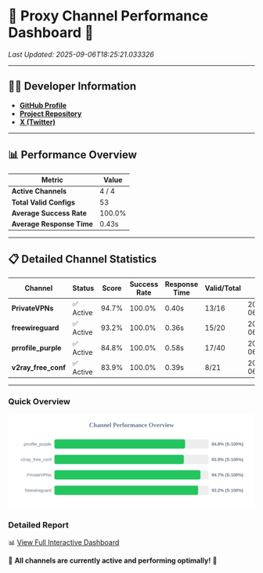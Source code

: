 # 🌟 Proxy Channel Performance Dashboard 🌟

_Last Updated: 2025-09-06T18:25:21.033326_

---

## 👩‍💻 Developer Information

- **[GitHub Profile](https://github.com/4n0nymou3)**  
- **[Project Repository](https://github.com/4n0nymou3/multi-proxy-config-fetcher)**  
- **[X (Twitter)](https://x.com/4n0nymou3)**  

---

## 📊 Performance Overview

| Metric                | Value       |
|-----------------------|-------------|
| **Active Channels**   | 4 / 4       |
| **Total Valid Configs** | 53          |
| **Average Success Rate** | 100.0%      |
| **Average Response Time** | 0.43s       |

---

## 📋 Detailed Channel Statistics

| Channel          | Status     | Score  | Success Rate | Response Time | Valid/Total | Last Success               |
|------------------|------------|--------|--------------|---------------|-------------|----------------------------|
| **PrivateVPNs**  | ✅ Active  | 94.7%  | 100.0% | 0.40s         | 13/16       | 2025-09-06T18:25:20.645511 |
| **freewireguard**  | ✅ Active  | 93.2%  | 100.0% | 0.36s         | 15/20       | 2025-09-06T18:25:21.031811 |
| **prrofile_purple**  | ✅ Active  | 84.8%  | 100.0% | 0.58s         | 17/40       | 2025-09-06T18:25:19.769193 |
| **v2ray_free_conf**  | ✅ Active  | 83.9%  | 100.0% | 0.39s         | 8/21       | 2025-09-06T18:25:20.207159 |

---

### Quick Overview
<div align="center">
  <a href="https://raw.githubusercontent.com/nullluser/NullRepo/refs/heads/main/assets/channel_stats_chart.svg">
    <img src="https://raw.githubusercontent.com/nullluser/NullRepo/refs/heads/main/assets/channel_stats_chart.svg" alt="Source Performance Statistics" width="800">
  </a>
</div>

### Detailed Report
📊 [View Full Interactive Dashboard](https://htmlpreview.github.io/?https://github.com/nullluser/NullRepo/blob/main/assets/performance_report.html)

🎉 **All channels are currently active and performing optimally!** 🎉

